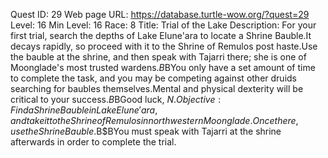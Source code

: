 Quest ID: 29
Web page URL: https://database.turtle-wow.org/?quest=29
Level: 16
Min Level: 16
Race: 8
Title: Trial of the Lake
Description: For your first trial, search the depths of Lake Elune'ara to locate a Shrine Bauble.It decays rapidly, so proceed with it to the Shrine of Remulos post haste.Use the bauble at the shrine, and then speak with Tajarri there; she is one of Moonglade's most trusted wardens.$B$BYou only have a set amount of time to complete the task, and you may be competing against other druids searching for baubles themselves.Mental and physical dexterity will be critical to your success.$B$BGood luck, $N.
Objective: Find a Shrine Bauble in Lake Elune'ara, and take it to the Shrine of Remulos in northwestern Moonglade.Once there, use the Shrine Bauble.$B$BYou must speak with Tajarri at the shrine afterwards in order to complete the trial.
